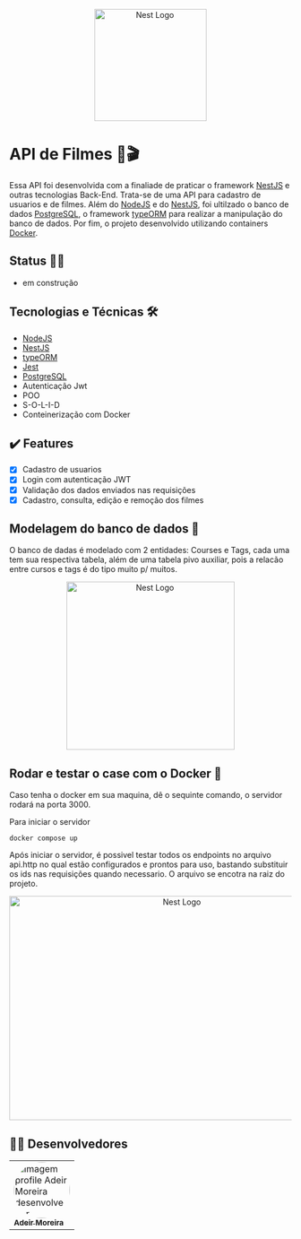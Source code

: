 <p align="center">
  <a href="http://nestjs.com/" target="blank"><img src="https://nestjs.com/img/logo-small.svg" width="200" alt="Nest Logo" /></a>
</p>

# API de Filmes 🎥🎬 

Essa API foi desenvolvida com a finaliade de praticar o framework [NestJS](https://nestjs.com/) e outras tecnologias Back-End. Trata-se de  uma API para cadastro de usuarios e de filmes. Além do [NodeJS](https://nodejs.org/pt-br/) e do [NestJS](https://nestjs.com/), foi ultilzado o banco de dados [PostgreSQL](https://www.postgresql.org/), o framework [typeORM](https://typeorm.io/) para realizar a manipulação do banco de dados. Por fim, o projeto desenvolvido utilizando containers [Docker](https://docs.docker.com/).

## Status 🚧🔨

- em construção

## Tecnologias e Técnicas 🛠
- [NodeJS](https://nodejs.org/pt-br/)
- [NestJS](https://nestjs.com/)
- [typeORM](https://typeorm.io/)
- [Jest](https://jestjs.io/pt-BR/)
- [PostgreSQL](https://www.postgresql.org/)
- Autenticação Jwt
- POO
- S-O-L-I-D
- Conteinerização com Docker

## ✔️ Features

- [x] Cadastro de usuarios 
- [x] Login com autenticação JWT
- [x] Validação dos dados enviados nas requisições
- [x] Cadastro, consulta, edição e remoção dos filmes

## Modelagem do banco de dados 🎲

O banco de dadas é modelado com 2 entidades: Courses e Tags, cada uma tem sua respectiva tabela, além de uma tabela pivo auxiliar, pois a relacão entre cursos e tags é do tipo muito p/ muitos.


<p align="center">
  <img src="https://user-images.githubusercontent.com/98994187/188250644-3869a466-546b-449e-ba8f-0878ced0a5da.png" width="300" alt="Nest Logo" />
</p>

## Rodar e testar o case com o Docker 🐳

Caso tenha o docker em sua maquina, dê o sequinte comando, o servidor rodará na porta 3000.

Para iniciar o servidor
```
docker compose up
```

Após iniciar o servidor, é possivel testar todos os endpoints no arquivo api.http no qual estão configurados e prontos para uso, bastando substituir os ids nas requisições quando necessario. O arquivo se encotra na raiz do projeto. 

<p align="center">
  <img src="https://user-images.githubusercontent.com/98994187/188251471-e9f8ff97-a5b6-42d6-acbb-0aab5f60ee1c.png" width="600" height="400" alt="Nest Logo" />
</p>

<h2 id="desenvolvedores">👨‍💻 Desenvolvedores</h2>
<table>         
<td><a href="https://github.com/future4code/silveira-Adeir-Maia"><img style="border-radius: 50%;" src="https://avatars.githubusercontent.com/u/98994187?v=4" width="100px;" alt="Imagem profile Adeir Moreira desenvolvedor"/><br /><sub><b>Adeir Moreira</b></sub></a><br />   
</table>
